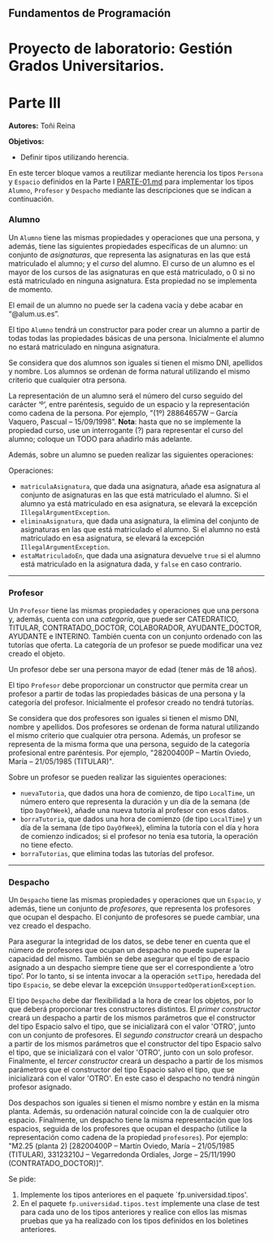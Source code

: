 ## Fundamentos de Programación
# Proyecto de laboratorio: Gestión Grados Universitarios.
# Parte III

**Autores:** Toñi Reina

**Objetivos:**

- Definir tipos utilizando herencia.

En este tercer bloque vamos a reutilizar mediante herencia los tipos `Persona` y `Espacio` definidos en la Parte I [PARTE-01.md](./PARTE-01.md) para implementar los tipos `Alumno`, `Profesor` y `Despacho` mediante las descripciones que se indican a continuación.

### Alumno

Un `Alumno` tiene las mismas propiedades y operaciones que una persona, y además, tiene las siguientes propiedades específicas de un alumno: un conjunto de *asignaturas*, que representa las asignaturas en las que está matriculado el alumno; y el *curso* del alumno. El curso de un alumno es el mayor de los cursos de las asignaturas en que está matriculado, o 0 si no está matriculado en ninguna asignatura. Esta propiedad no se implementa de momento. 

El email de un alumno no puede ser la cadena vacía y debe acabar en “@alum.us.es”. 

El tipo `Alumno` tendrá un constructor para poder crear un alumno a partir de todas todas las propiedades básicas de una persona. Inicialmente el alumno no estará matriculado en ninguna asignatura. 

Se considera que dos alumnos son iguales si tienen el mismo DNI, apellidos y nombre. Los alumnos se ordenan de forma natural utilizando el mismo criterio que cualquier otra persona.

La representación de un alumno será el número del curso seguido del carácter ‘º’, entre paréntesis, seguido de un espacio y la representación como cadena de la persona. Por ejemplo, "(1º) 28864657W – García Vaquero, Pascual – 15/09/1998”. **Nota**: hasta que no se implemente la propiedad curso, use un interrogante (?) para representar el curso del alumno; coloque un TODO para añadirlo más adelante. 

Además, sobre un alumno se pueden realizar las siguientes operaciones:

Operaciones:
- `matriculaAsignatura`, que dada una asignatura, añade esa asignatura al conjunto de asignaturas en las que está matriculado el alumno. Si el alumno ya está matriculado en esa asignatura, se elevará la excepción `IllegalArgumentException`.
- `eliminaAsignatura`, 	que dada una asignatura, la elimina del conjunto de asignaturas en las que está matriculado el alumno. Si el alumno no está matriculado en esa asignatura, se elevará la excepción `IllegalArgumentException`.
- `estaMatriculadoEn`, que dada una asignatura devuelve `true` si el alumno está matriculado en la asignatura dada, y `false` en caso contrario.

_____________

### Profesor

Un `Profesor` tiene las mismas propiedades y operaciones que una persona y, además, cuenta con una *categoría*, que puede ser CATEDRATICO, TITULAR, CONTRATADO_DOCTOR, COLABORADOR, AYUDANTE_DOCTOR, AYUDANTE e INTERINO. También cuenta con un conjunto ordenado con las tutorías que oferta. La categoría de un profesor se puede modificar una vez creado el objeto.

Un profesor debe ser una persona mayor de edad (tener más de 18 años).

El tipo `Profesor` debe proporcionar un constructor que permita crear un profesor a partir de todas las propiedades básicas de una persona y la categoría del profesor. Inicialmente el profesor creado no tendrá tutorías.

Se considera que dos profesores son iguales si tienen el mismo DNI, nombre y apellidos. Dos profesores se ordenan de forma natural utilizando el mismo criterio que cualquier otra persona. Además, un profesor se representa de la misma forma que una persona, seguido de la categoría profesional entre paréntesis. Por ejemplo, "28200400P – Martín Oviedo, María – 21/05/1985 (TITULAR)".

Sobre un profesor se pueden realizar las siguientes operaciones:

- `nuevaTutoria`, que dados una hora de comienzo, de tipo `LocalTime`, un número entero que representa la duración y un día de la semana (de tipo `DayOfWeek`), añade una nueva tutoría al profesor con esos datos.
- `borraTutoria`, que dados una hora de comienzo (de tipo `LocalTime`) y un día de la semana (de tipo `DayOfWeek`), elimina la tutoría con el día y hora de comienzo indicados; si el profesor no tenía esa tutoría, la operación no tiene efecto.
- `borraTutorias`, que elimina todas las tutorías del profesor.

_____________

### Despacho

Un `Despacho` tiene las mismas propiedades y operaciones que un `Espacio`, y además, tiene un conjunto de *profesores*, que representa los profesores que ocupan el despacho. El conjunto de profesores se puede cambiar, una vez creado el despacho.

Para asegurar la integridad de los datos, se debe tener en cuenta que el número de profesores que ocupan un despacho no puede superar la capacidad del mismo. También se debe asegurar que el tipo de espacio asignado a un despacho siempre tiene que ser el correspondiente a ‘otro tipo’. Por lo tanto, si se intenta invocar a la operación `setTipo`, heredada del tipo `Espacio`, se debe elevar la excepción `UnsupportedOperationException`.

El tipo `Despacho` debe dar flexibilidad a la hora de crear los objetos, por lo que deberá proporcionar tres constructores distintos. El *primer constructor* creará un despacho a partir de los mismos parámetros que el constructor del tipo Espacio salvo el tipo, que se inicializará con el valor 'OTRO', junto con  un conjunto de profesores. El *segundo constructor* creará un despacho a partir de los mismos parámetros que el constructor del tipo Espacio salvo el tipo, que se inicializará con el valor 'OTRO', junto con un solo profesor. Finalmente, el *tercer constructor* creará un despacho a partir de los mismos parámetros que el constructor del tipo Espacio salvo el tipo, que se inicializará con el valor 'OTRO'. En este caso el despacho no tendrá ningún profesor asignado.
 
Dos despachos son iguales si tienen el mismo nombre y están en la misma planta. Además, su ordenación natural coincide con la de cualquier otro espacio. Finalmente, un despacho tiene la misma representación que los espacios, seguida de los profesores que ocupan el despacho (utilice la representación como cadena de la propiedad `profesores`). Por ejemplo: "M2.25 (planta 2) [28200400P – Martín Oviedo, María – 21/05/1985 (TITULAR), 33123210J – Vegarredonda Ordiales, Jorge – 25/11/1990 (CONTRATADO_DOCTOR)]".


Se pide:
1. Implemente los tipos anteriores en el paquete `fp.universidad.tipos'.
2. En el paquete `fp.universidad.tipos.test` implemente una clase de test para cada uno de los tipos anteriores y realice con ellos las mismas pruebas que ya ha realizado con los tipos definidos en los boletines anteriores.
